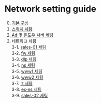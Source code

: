 # Network setting guide
0. [기본 구성](default-setting.md)
1. [스위치 세팅](switch-setting.md)
2. [Ad 및 윈도우 서버 세팅](window-server-setting.md)
3. 네트워크 세팅 <br>
  3-1. [sales-01 세팅](sales-01.md) <br>
  3-2. [fw 세팅](fw.md) <br>
  3-3. [dlp 세팅](dlp.md) <br>
  3-4. [ns 세팅](ns.md) <br>
  3-5. [www1 세팅](www1.md) <br>
  3-6. [www2 세팅](www2.md) <br>
  3-7. [rt 세팅](rt.md) <br>
  3-8. [ex-ns 세팅](ex-ns.md) <br>
  3-9. [sales-02 세팅](sales-02.md) <br>
